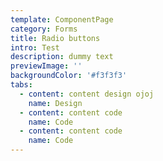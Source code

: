 ```yaml
---
template: ComponentPage
category: Forms
title: Radio buttons
intro: Test
description: dummy text
previewImage: ''
backgroundColor: '#f3f3f3'
tabs:
  - content: content design ojoj
    name: Design
  - content: content code
    name: Code
  - content: content code
    name: Code
---
```


